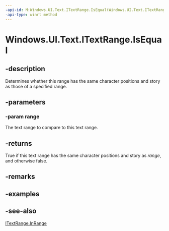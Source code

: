 ```yaml
---
-api-id: M:Windows.UI.Text.ITextRange.IsEqual(Windows.UI.Text.ITextRange)
-api-type: winrt method
---
```


<!-- Method syntax
public bool IsEqual(Windows.UI.Text.ITextRange range)
-->

# Windows.UI.Text.ITextRange.IsEqual

## -description
Determines whether this range has the same character positions and story as those of a specified range.



## -parameters
### -param range
The text range to compare to this text range.

## -returns
True if this text range has the same character positions and story as *range*, and otherwise false.

## -remarks

## -examples

## -see-also
[ITextRange.InRange](itextrange_inrange_1794915461.md)
